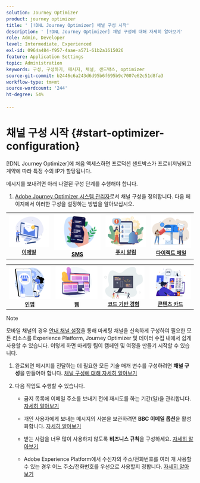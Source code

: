 ```yaml
---
solution: Journey Optimizer
product: journey optimizer
title: ' [!DNL Journey Optimizer] 채널 구성 시작'
description: ' [!DNL Journey Optimizer] 채널 구성에 대해 자세히 알아보기'
role: Admin, Developer
level: Intermediate, Experienced
exl-id: 0964a484-f957-4aae-a571-61b2a1615026
feature: Application Settings
topic: Administration
keywords: 구성, 구성하기, 메시지, 채널, 샌드박스, optimizer
source-git-commit: b2446c6a243d6d95b6f695b9c7007e62c51d8fa3
workflow-type: tm+mt
source-wordcount: '244'
ht-degree: 54%

---
```



# 채널 구성 시작 {#start-optimizer-configuration}

[!DNL Journey Optimizer]에 처음 액세스하면 프로덕션 샌드박스가 프로비저닝되고 계약에 따라 특정 수의 IP가 할당됩니다.


메시지를 보내려면 아래 나열된 구성 단계를 수행해야 합니다.

1. [Adobe Journey Optimizer 시스템 관리자](../start/path/administrator.md)로서 채널 구성을 정의합니다. 다음 페이지에서 이러한 구성을 설정하는 방법을 알아보십시오.

<table style="table-layout:fixed"><tr style="border: 0;">
<td><a href="../email/get-started-email-config.md"><img alt="이메일" src="../channels/assets/do-not-localize/email.png"></a>
<div align="center"><a href="../email/get-started-email-config.md"><strong>이메일</strong></a></div></td>
<td><a href="../sms/sms-configuration.md"><img alt="sms" src="../channels/assets/do-not-localize/sms.png"></a>
<div align="center"><a href="../sms/sms-configuration.md"><strong>SMS</strong></a></div></td>
<td><a href="../push/push-configuration.md"><img alt="푸시" src="../channels/assets/do-not-localize/push.png"></a>
<div align="center"><a href="../push/push-configuration.md"><strong>푸시 알림</strong></a></div></td>
<td><a href="../direct-mail/direct-mail-configuration.md"><img alt="다이렉트 메일" src="../channels/assets/do-not-localize/direct-mail.jpg"></a>
<div align="center"><a href="../direct-mail/direct-mail-configuration.md"><strong>다이렉트 메일</strong></a></div></td>
</tr></table>

<table style="table-layout:fixed"><tr style="border: 0;">
<td><a href="../in-app/inapp-configuration.md"><img alt="인앱" src="../channels/assets/do-not-localize/inapp.jpg"></a>
<div align="center"><a href="../in-app/inapp-configuration.md"><strong>인앱</strong></a></div></td>
<td><a href="../web/web-configuration.md"><img alt="웹" src="../channels/assets/do-not-localize/web.jpg"></a>
<div align="center"><a href="../web/web-configuration.md"><strong>웹</strong></a></div></td>
<td><a href="../code-based/code-based-configuration.md"><img alt="코드 기반 경험" src="../channels/assets/do-not-localize/code.png"></a>
<div align="center"><a href="../code-based/code-based-configuration.md"><strong>코드 기반 경험</strong></a></div></td>
<td><a href="../content-card/content-card-configuration-prereq.md"><img alt="콘텐츠 카드" src="../channels/assets/do-not-localize/cards.png"></a>
<div align="center"><a href="../content-card/content-card-configuration-prereq.md"><strong>콘텐츠 카드</strong></a></div></td>
</tr></table>

>[!NOTE]
>
>모바일 채널의 경우 [안내 채널 설정](set-mobile-config.md)을 통해 마케팅 채널을 신속하게 구성하여 필요한 모든 리소스를 Experience Platform, Journey Optimizer 및 데이터 수집 내에서 쉽게 사용할 수 있습니다. 이렇게 하면 마케팅 팀이 캠페인 및 여정을 만들기 시작할 수 있습니다.

1. 완료되면 메시지를 전달하는 데 필요한 모든 기술 매개 변수를 구성하려면 **채널 구성**&#x200B;을 만들어야 합니다. [채널 구성에 대해 자세히 알아보기](channel-surfaces.md)

1. 다음 작업도 수행할 수 있습니다.

   * 금지 목록에 이메일 주소를 보내기 전에 재시도를 하는 기간(일)을 관리합니다. [자세히 알아보기](manage-suppression-list.md)

   * 개인 사용자에게 보내는 메시지의 사본을 보관하려면 **BBC 이메일 옵션**&#x200B;을 활성화합니다. [자세히 알아보기](archiving-support.md#enable-bcc)

   * 받는 사람을 너무 많이 사용하지 않도록 **비즈니스 규칙**&#x200B;을 구성하세요. [자세히 알아보기](../configuration/rule-sets.md)

   * Adobe Experience Platform에서 수신자의 주소/전화번호를 여러 개 사용할 수 있는 경우 어느 주소/전화번호를 우선으로 사용할지 정합니다. [자세히 알아보기](primary-email-addresses.md)
